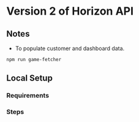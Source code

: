 # Version 2 of Horizon API

## Notes

- To populate customer and dashboard data.
```
npm run game-fetcher
```

## Local Setup

### Requirements

### Steps

